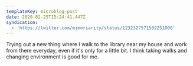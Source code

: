 ```yaml
---
templateKey: microblog-post
date: 2020-02-25T15:24:41.447Z
syndication:
  - 'https://twitter.com/mjmoriarity/status/1232327571582251008'
---
```


Trying out a new thing where I walk to the library near my house and work from there everyday, even if it's only for a little bit. I think taking walks and changing environment is good for me.
